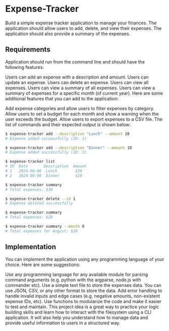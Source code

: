# Expense-Tracker

Build a simple expense tracker application to manage your finances. The application should allow users to add, delete, and view their expenses. The application should also provide a summary of the expenses.

## Requirements

Application should run from the command line and should have the following features:

Users can add an expense with a description and amount.
Users can update an expense.
Users can delete an expense.
Users can view all expenses.
Users can view a summary of all expenses.
Users can view a summary of expenses for a specific month (of current year).
Here are some additional features that you can add to the application:

Add expense categories and allow users to filter expenses by category.
Allow users to set a budget for each month and show a warning when the user exceeds the budget.
Allow users to export expenses to a CSV file.
The list of commands and their expected output is shown below:

```bash
$ expense-tracker add --description "Lunch" --amount 20
# Expense added successfully (ID: 1)

$ expense-tracker add --description "Dinner" --amount 10
# Expense added successfully (ID: 2)

$ expense-tracker list
# ID  Date       Description  Amount
# 1   2024-08-06  Lunch        $20
# 2   2024-08-06  Dinner       $10

$ expense-tracker summary
# Total expenses: $30

$ expense-tracker delete --id 1
# Expense deleted successfully

$ expense-tracker summary
# Total expenses: $20

$ expense-tracker summary --month 8
# Total expenses for August: $20
```

## Implementation

You can implement the application using any programming language of your choice. Here are some suggestions:

Use any programming language for any available module for parsing command arguments (e.g. python with the argparse, node.js with commander etc).
Use a simple text file to store the expenses data. You can use JSON, CSV, or any other format to store the data.
Add error handling to handle invalid inputs and edge cases (e.g. negative amounts, non-existent expense IDs, etc).
Use functions to modularize the code and make it easier to test and maintain.
This project idea is a great way to practice your logic building skills and learn how to interact with the filesystem using a CLI application. It will also help you understand how to manage data and provide useful information to users in a structured way.
